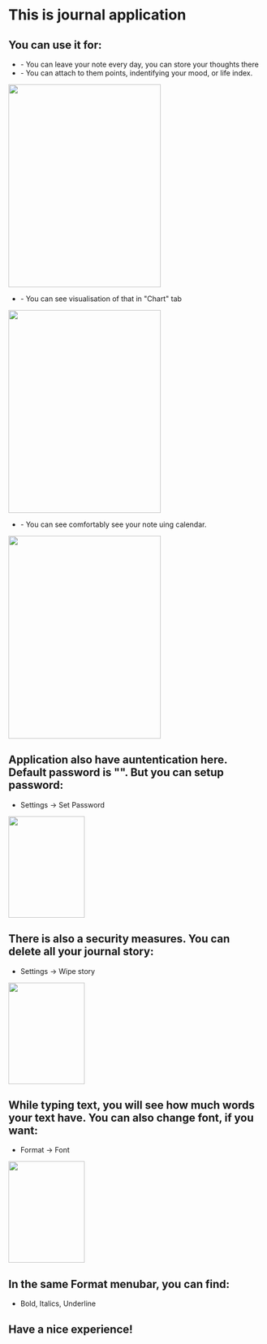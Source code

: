 <!DOCTYPE html>
<html>
<head>
    <h1>This is journal application</h1>
   </head>
<body>
<h2>You can use it for:</h2>
<ul>
    <li>- You can leave your note every day, you can store your thoughts there</li>
    <li>- You can attach to them points, indentifying your mood, or life index.</li>
    </ul>
<img src="https://user-images.githubusercontent.com/109757758/198892619-5c7796ac-1d10-4f2f-aff8-af112df96db5.png", height='400', width='300'>
<ul>
    <li>- You can see visualisation of that in "Chart" tab</li>
    </ul>
<img src="https://user-images.githubusercontent.com/109757758/198892697-43bf6896-e1d8-4d97-8fbe-f045dea93401.png", height='400', width='300'>
<ul>
    <li>- You can see comfortably see your note uing calendar.</li>
    </ul>
<img src="https://user-images.githubusercontent.com/109757758/198892724-4d1b85e7-82df-4bae-8d9b-066d03f23290.png", height='400', width='300'>
</ul>
<h2>Application also have auntentication here. Default password is "". But you can setup password:</h2>
<ul>
    <li>Settings -> Set Password </li>
</ul>
<img src="https://user-images.githubusercontent.com/109757758/198892823-67d8ed9b-a313-459d-9e21-613a914c9bf1.png", height='200', width='150'>
<h2>There is also a security measures. You can delete all your journal story:</h2>
<ul>
    <li>Settings -> Wipe story</li>
</ul>
<img src="https://user-images.githubusercontent.com/109757758/198892823-67d8ed9b-a313-459d-9e21-613a914c9bf1.png", height='200', width='150'>

<h2>While typing text, you will see how much words your text have. You can also change font, if you want:</h2>
<ul>
    <li>Format -> Font</li>
    </ul>
<img src="https://user-images.githubusercontent.com/109757758/198892877-098648aa-0945-4703-a8ee-e0640a610761.png", height="200", width='150'>

<h2>In the same Format menubar, you can find:</h2>
<ul>
<li>Bold, Italics, Underline</li>
</ul>
<h2>Have a nice experience!</h2>
</body>
</html>
